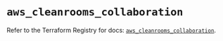 # `aws_cleanrooms_collaboration`

Refer to the Terraform Registry for docs: [`aws_cleanrooms_collaboration`](https://registry.terraform.io/providers/hashicorp/aws/5.39.0/docs/resources/cleanrooms_collaboration).
